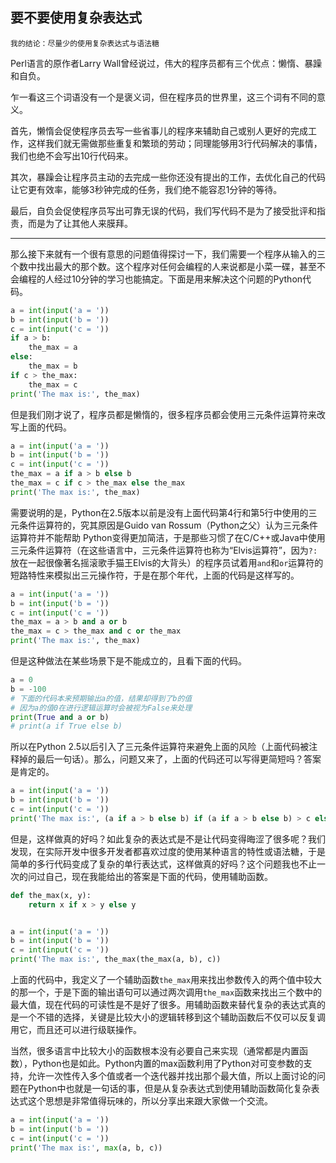 ## 要不要使用复杂表达式

```
我的结论：尽量少的使用复杂表达式与语法糖
```



Perl语言的原作者Larry Wall曾经说过，伟大的程序员都有三个优点：懒惰、暴躁和自负。

乍一看这三个词语没有一个是褒义词，但在程序员的世界里，这三个词有不同的意义。

首先，懒惰会促使程序员去写一些省事儿的程序来辅助自己或别人更好的完成工作，这样我们就无需做那些重复和繁琐的劳动；同理能够用3行代码解决的事情，我们也绝不会写出10行代码来。

其次，暴躁会让程序员主动的去完成一些你还没有提出的工作，去优化自己的代码让它更有效率，能够3秒钟完成的任务，我们绝不能容忍1分钟的等待。

最后，自负会促使程序员写出可靠无误的代码，我们写代码不是为了接受批评和指责，而是为了让其他人来膜拜。

------

那么接下来就有一个很有意思的问题值得探讨一下，我们需要一个程序从输入的三个数中找出最大的那个数。这个程序对任何会编程的人来说都是小菜一碟，甚至不会编程的人经过10分钟的学习也能搞定。下面是用来解决这个问题的Python代码。

```Python
a = int(input('a = '))
b = int(input('b = '))
c = int(input('c = '))
if a > b:
	the_max = a
else:
	the_max = b
if c > the_max:
	the_max = c
print('The max is:', the_max)
```

但是我们刚才说了，程序员都是懒惰的，很多程序员都会使用三元条件运算符来改写上面的代码。

```Python
a = int(input('a = '))
b = int(input('b = '))
c = int(input('c = '))
the_max = a if a > b else b
the_max = c if c > the_max else the_max
print('The max is:', the_max)
```

需要说明的是，Python在2.5版本以前是没有上面代码第4行和第5行中使用的三元条件运算符的，究其原因是Guido van Rossum（Python之父）认为三元条件运算符并不能帮助 Python变得更加简洁，于是那些习惯了在C/C++或Java中使用三元条件运算符（在这些语言中，三元条件运算符也称为“Elvis运算符”，因为`?:`放在一起很像著名摇滚歌手猫王Elvis的大背头）的程序员试着用`and`和`or`运算符的短路特性来模拟出三元操作符，于是在那个年代，上面的代码是这样写的。

```Python
a = int(input('a = '))
b = int(input('b = '))
c = int(input('c = '))
the_max = a > b and a or b
the_max = c > the_max and c or the_max
print('The max is:', the_max)
```

但是这种做法在某些场景下是不能成立的，且看下面的代码。

```Python
a = 0
b = -100
# 下面的代码本来预期输出a的值，结果却得到了b的值
# 因为a的值0在进行逻辑运算时会被视为False来处理
print(True and a or b)
# print(a if True else b)
```

所以在Python 2.5以后引入了三元条件运算符来避免上面的风险（上面代码被注释掉的最后一句话）。那么，问题又来了，上面的代码还可以写得更简短吗？答案是肯定的。

```Python
a = int(input('a = '))
b = int(input('b = '))
c = int(input('c = '))
print('The max is:', (a if a > b else b) if (a if a > b else b) > c else c)
```

但是，这样做真的好吗？如此复杂的表达式是不是让代码变得晦涩了很多呢？我们发现，在实际开发中很多开发者都喜欢过度的使用某种语言的特性或语法糖，于是简单的多行代码变成了复杂的单行表达式，这样做真的好吗？这个问题我也不止一次的问过自己，现在我能给出的答案是下面的代码，使用辅助函数。

```Python
def the_max(x, y):
	return x if x > y else y


a = int(input('a = '))
b = int(input('b = '))
c = int(input('c = '))
print('The max is:', the_max(the_max(a, b), c))
```

上面的代码中，我定义了一个辅助函数`the_max`用来找出参数传入的两个值中较大的那一个，于是下面的输出语句可以通过两次调用`the_max`函数来找出三个数中的最大值，现在代码的可读性是不是好了很多。用辅助函数来替代复杂的表达式真的是一个不错的选择，关键是比较大小的逻辑转移到这个辅助函数后不仅可以反复调用它，而且还可以进行级联操作。

当然，很多语言中比较大小的函数根本没有必要自己来实现（通常都是内置函数），Python也是如此。Python内置的max函数利用了Python对可变参数的支持，允许一次性传入多个值或者一个迭代器并找出那个最大值，所以上面讨论的问题在Python中也就是一句话的事，但是从复杂表达式到使用辅助函数简化复杂表达式这个思想是非常值得玩味的，所以分享出来跟大家做一个交流。

```Python
a = int(input('a = '))
b = int(input('b = '))
c = int(input('c = '))
print('The max is:', max(a, b, c))
```

